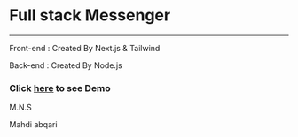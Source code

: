 # Full stack Messenger
---
Front-end : Created By Next.js & Tailwind

Back-end : Created By Node.js


### Click [here]() to see Demo 

M.N.S

Mahdi abqari

